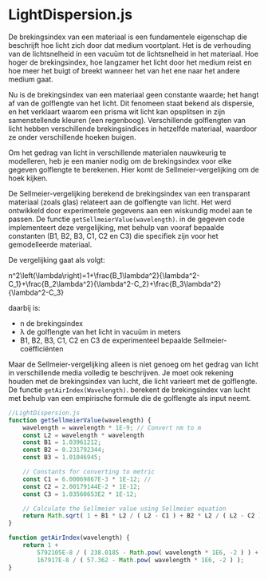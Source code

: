 # LightDispersion.js

De brekingsindex van een materiaal is een fundamentele eigenschap die beschrijft hoe licht zich door dat medium voortplant. Het is de verhouding van de lichtsnelheid in een vacuüm tot de lichtsnelheid in het materiaal. Hoe hoger de brekingsindex, hoe langzamer het licht door het medium reist en hoe meer het buigt of breekt wanneer het van het ene naar het andere medium gaat.

Nu is de brekingsindex van een materiaal geen constante waarde; het hangt af van de golflengte van het licht. Dit fenomeen staat bekend als dispersie, en het verklaart waarom een prisma wit licht kan opsplitsen in zijn samenstellende kleuren (een regenboog). Verschillende golflengten van licht hebben verschillende brekingsindices in hetzelfde materiaal, waardoor ze onder verschillende hoeken buigen.

Om het gedrag van licht in verschillende materialen nauwkeurig te modelleren, heb je een manier nodig om de brekingsindex voor elke gegeven golflengte te berekenen. Hier komt de Sellmeier-vergelijking om de hoek kijken.

De Sellmeier-vergelijking berekend de brekingsindex van een transparant materiaal (zoals glas) relateert aan de golflengte van licht. Het werd ontwikkeld door experimentele gegevens aan een wiskundig model aan te passen. De functie `getSellmeierValue(wavelength)`. in de gegeven code implementeert deze vergelijking, met behulp van vooraf bepaalde constanten (B1, B2, B3, C1, C2 en C3) die specifiek zijn voor het gemodelleerde materiaal.

De vergelijking gaat als volgt:

<code-block lang="tex">
n^2\left(\lambda\right)=1+\frac{B_1\lambda^2}{\lambda^2-C_1}+\frac{B_2\lambda^2}{\lambda^2-C_2}+\frac{B_3\lambda^2}{\lambda^2-C_3}
</code-block>

daarbij is:<br>
- n de brekingsindex
- λ de golflengte van het licht in vacuüm in meters
- B1, B2, B3, C1, C2 en C3 de experimenteel bepaalde Sellmeier-coëfficiënten

Maar de Sellmeier-vergelijking alleen is niet genoeg om het gedrag van licht in verschillende media volledig te beschrijven. Je moet ook rekening houden met de brekingsindex van lucht, die licht varieert met de golflengte. De functie `getAirIndex(Wavelength)`. berekent de brekingsindex van lucht met behulp van een empirische formule die de golflengte als input neemt.


```Javascript
//LightDispersion.js
function getSellmeierValue(wavelength) {
    wavelength = wavelength * 1E-9; // Convert nm to m
    const L2 = wavelength * wavelength
    const B1 = 1.03961212;
    const B2 = 0.231792344;
    const B3 = 1.01046945;

    // Constants for converting to metric
    const C1 = 6.00069867E-3 * 1E-12; //
    const C2 = 2.00179144E-2 * 1E-12;
    const C3 = 1.03560653E2 * 1E-12;

    // Calculate the Sellmeier value using Sellmeier equation
    return Math.sqrt( 1 + B1 * L2 / ( L2 - C1 ) + B2 * L2 / ( L2 - C2 ) + B3 * L2 / ( L2 - C3 ) );
}

function getAirIndex(wavelength) {
    return 1 +
        5792105E-8 / ( 238.0185 - Math.pow( wavelength * 1E6, -2 ) ) +
        167917E-8 / ( 57.362 - Math.pow( wavelength * 1E6, -2 ) );
}
```